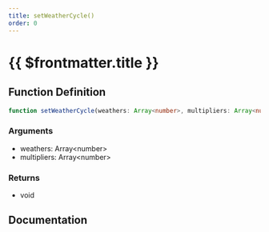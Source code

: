 ```yaml
---
title: setWeatherCycle()
order: 0
---
```


# {{ $frontmatter.title }}

<!--@include: ./setWeatherCycle_partial_header.md-->

## Function Definition

```ts
function setWeatherCycle(weathers: Array<number>, multipliers: Array<number>): void;
```

### Arguments

* weathers: Array\<number\>
* multipliers: Array\<number\>

### Returns

* void

## Documentation

<!--@include: ./setWeatherCycle_partial_footer.md-->
